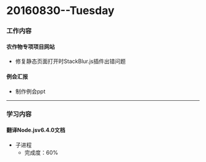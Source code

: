# 20160830--Tuesday

### 工作内容
    
#### **农作物专项项目网站**
- 修复静态页面打开时StackBlur.js插件出错问题
    
    
#### **例会汇报**
- 制作例会ppt


----------------------


### 学习内容

#### **翻译Node.jsv6.4.0文档**
- 子进程
    - 完成度：60%
